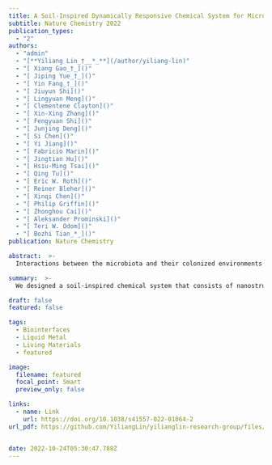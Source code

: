 ```yaml
---
title: A Soil-Inspired Dynamically Responsive Chemical System for Microbial Modulation
subtitle: Nature Chemistry 2022
publication_types:
  - "2"
authors:
  - "admin"
  - "[**Yiliang Lin_†__*_**](/author/yiliang-lin)"
  - "[ Xiang Gao_†_]()"
  - "[ Jiping Yue_†_]()"
  - "[ Yin Fang_†_]()"
  - "[ Jiuyun Shi]()"
  - "[ Lingyuan Meng]()"
  - "[ Clementene Clayton]()"
  - "[ Xin-Xing Zhang]()"
  - "[ Fengyuan Shi]()"
  - "[ Junjing Deng]()"
  - "[ Si Chen]()"
  - "[ Yi Jiang]()"
  - "[ Fabricio Marin]()"
  - "[ Jingtian Hu]()"
  - "[ Hsiu-Ming Tsai]()"
  - "[ Qing Tu]()"
  - "[ Eric W. Roth]()"
  - "[ Reiner Bleher]()"
  - "[ Xinqi Chen]()"
  - "[ Philip Griffin]()"
  - "[ Zhonghou Cai]()"
  - "[ Aleksander Prominski]()"
  - "[ Teri W. Odom]()"
  - "[ Bozhi Tian_*_]()"
publication: Nature Chemistry

abstract:  >-
  Interactions between the microbiota and their colonized environments mediate critical pathways from biogeochemical cycles to homeostasis in human health. Here we report a soil-inspired chemical system that consists of nanostructured minerals, starch granules and liquid metals. Fabricated via a bottom-up synthesis, the soil-inspired chemical system can enable chemical redistribution and modulation of microbial communities. We characterize the composite, confirming its structural similarity to the soil, with three-dimensional X-ray fluorescence and ptychographic tomography and electron microscopy imaging. We also demonstrate that post-synthetic modifications formed by laser irradiation led to chemical heterogeneities from the atomic to the macroscopic level. The soil-inspired material possesses chemical, optical and mechanical responsiveness to yield write–erase functions in electrical performance. The composite can also enhance microbial culture/biofilm growth and biofuel production in vitro. Finally, we show that the soil-inspired system enriches gut bacteria diversity, rectifies tetracycline-induced gut microbiome dysbiosis and ameliorates dextran sulfate sodium-induced rodent colitis symptoms within in vivo rodent models.

summary:  >-
  We designed a soil-inspired chemical system that consists of nanostructured minerals, starch granules and liquid metals. The soil-inspired material possesses chemical, optical and mechanical responsiveness to yield write–erase functions in electrical performance. The composite can also modulate bacterial growth both in vitro and in vivo, such as enriches gut bacteria diversity, rectifies tetracycline-induced gut microbiome dysbiosis and ameliorates dextran sulfate sodium-induced rodent colitis symptoms within rodent models.

draft: false
featured: false

tags:
  - Biointerfaces
  - Liquid Metal
  - Living Materials
  - featured

image:
  filename: featured
  focal_point: Smart
  preview_only: false

links:
  - name: Link
    url: https://doi.org/10.1038/s41557-022-01064-2
url_pdf: https://github.com/YiliangLin/yilianglin-research-group/files/9957984/Lin.et.al.-.2022.-.A.soil-inspired.dynamically.responsive.chemical.sy.pdf


date: 2022-10-24T05:30:47.788Z
---
```

